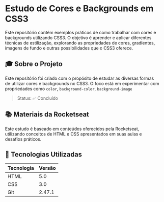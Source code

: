 # Estudo de Cores e Backgrounds em CSS3

Este repositório contém exemplos práticos de como trabalhar com cores e backgrounds utilizando CSS3. O objetivo é aprender e aplicar diferentes técnicas de estilização, explorando as propriedades de cores, gradientes, imagens de fundo e outras possibilidades que o CSS3 oferece.

## 🎓 Sobre o Projeto

Este repositório foi criado com o propósito de estudar as diversas formas de utilizar cores e backgrounds no CSS3. O foco está em experimentar com propriedades como `color`, `background-color`, `background-image`

> Status: ✅ Concluído

## 📚 Materiais da Rocketseat

Este estudo é baseado em conteúdos oferecidos pela Rocketseat, utilizando conceitos de HTML e CSS apresentados em suas aulas e desafios práticos.

## 🚀 Tecnologias Utilizadas

| Tecnologia | Versão |
|------------|--------|
| HTML       | 5.0    |
| CSS        | 3.0    |
| Git        | 2.47.1 |
